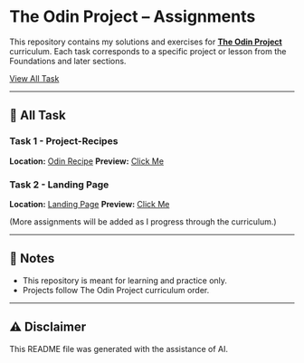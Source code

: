 # The Odin Project – Assignments

This repository contains my solutions and exercises for **[The Odin Project](https://www.theodinproject.com/)** curriculum.
Each task corresponds to a specific project or lesson from the Foundations and later sections.

[View All Task](https://lazyoflife.github.io/The-Odin-Project-Assignments/)

---

## 📂 All Task
### Task 1 - Project-Recipes

**Location:** [Odin Recipe](https://github.com/LazyofLife/The-Odin-Project-Assigments/tree/main/Foundation/Task-1-Odin-Recipes)
**Preview:** [Click Me](https://lazyoflife.github.io/The-Odin-Project-Assignments/Foundation/Task-1-Odin-Recipes/index.html)

### Task 2 - Landing Page

**Location:** [Landing Page](https://github.com/LazyofLife/The-Odin-Project-Assignments/tree/main/Foundation/Task-2-Landing-Page)
**Preview:** [Click Me](https://lazyoflife.github.io/The-Odin-Project-Assignments/Foundation/Task-2-Landing-Page/index.html)

(More assignments will be added as I progress through the curriculum.)

---

## 📌 Notes

* This repository is meant for learning and practice only.
* Projects follow The Odin Project curriculum order.

---

## ⚠️ Disclaimer

This README file was generated with the assistance of AI.